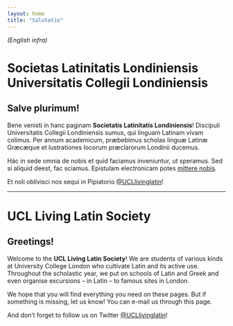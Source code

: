 ```yaml
---
layout: home
title: "Salutatio"
---
```


*(English infra)*

# Societas Latinitatis Londiniensis Universitatis Collegii Londiniensis

## Salve plurimum!

Bene venisti in hanc paginam **Societatis Latinitatis Londiniensis**! Discipuli Universitatis Collegii Londiniensis sumus, qui linguam Latinam vivam colimus. Per annum academicum, præbebimus scholas linguæ Latinæ Græcæque et lustrationes locorum præclarorum Londinii ducemus.

Hác in sede omnia de nobis et quid faciamus inveniuntur, ut speramus. Sed si aliquid deest, fac sciamus. Epistulam electronicam potes [mittere nobis](mailto:societas@soclat.org).

Et noli oblivisci nos sequi in Pipiatorio [@UCLlivinglatin](https://twitter.com/UCLlivinglatin)!

***

# UCL Living Latin Society

## Greetings!

Welcome to the **UCL Living Latin Society**! We are students of various kinds at University College London who cultivate Latin and its active use. Throughout the scholastic year, we put on schools of Latin and Greek and even organise excursions – in Latin – to famous sites in London.

We hope that you will find everything you need on these pages. But if something is missing, let us know! You can e-mail us through this page.

And don’t forget to follow us on Twitter [@UCLlivinglatin](https://twitter.com/UCLlivinglatin)!

